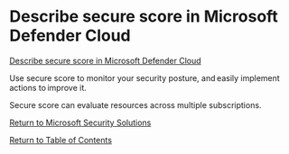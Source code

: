 # Describe secure score in Microsoft Defender Cloud

[Describe secure score in Microsoft Defender Cloud](https://docs.microsoft.com/en-us/learn/modules/describe-security-management-capabilities-of-azure/4-describe-explore-azure-secure-score)

Use secure score to monitor your security posture, and easily implement actions to improve it. 

Secure score can evaluate resources across multiple subscriptions.

[Return to Microsoft Security Solutions](README.md)

[Return to Table of Contents](../README.md)